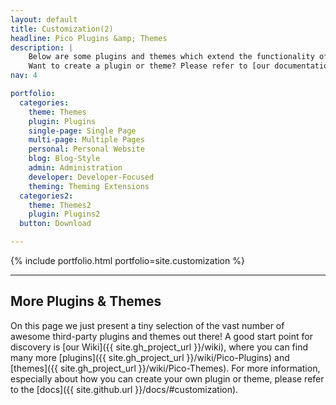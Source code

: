 ```yaml
---
layout: default
title: Customization(2)
headline: Pico Plugins &amp; Themes
description: |
    Below are some plugins and themes which extend the functionality of Pico and make it even more awesome.<br />
    Want to create a plugin or theme? Please refer to [our documentation](/docs/#plugins)!
nav: 4

portfolio:
  categories:
    theme: Themes
    plugin: Plugins
    single-page: Single Page
    multi-page: Multiple Pages
    personal: Personal Website
    blog: Blog-Style
    admin: Administration
    developer: Developer-Focused
    theming: Theming Extensions
  categories2:
    theme: Themes2
    plugin: Plugins2
  button: Download

---
```


{% include portfolio.html portfolio=site.customization %}

---

## More Plugins & Themes

On this page we just present a tiny selection of the vast number of awesome third-party plugins and themes out there! A good start point for discovery is [our Wiki]({{ site.gh_project_url }}/wiki), where you can find many more [plugins]({{ site.gh_project_url }}/wiki/Pico-Plugins) and [themes]({{ site.gh_project_url }}/wiki/Pico-Themes). For more information, especially about how you can create your own plugin or theme, please refer to the [docs]({{ site.github.url }}/docs/#customization).
